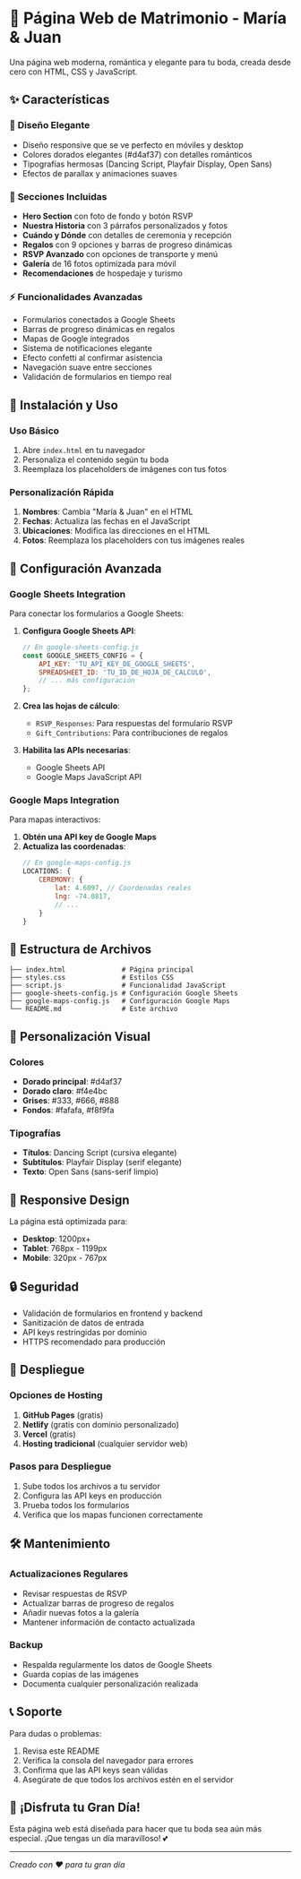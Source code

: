 # 💒 Página Web de Matrimonio - María & Juan

Una página web moderna, romántica y elegante para tu boda, creada desde cero con HTML, CSS y JavaScript.

## ✨ Características

### 🎨 **Diseño Elegante**
- Diseño responsive que se ve perfecto en móviles y desktop
- Colores dorados elegantes (#d4af37) con detalles románticos
- Tipografías hermosas (Dancing Script, Playfair Display, Open Sans)
- Efectos de parallax y animaciones suaves

### 📱 **Secciones Incluidas**
- **Hero Section** con foto de fondo y botón RSVP
- **Nuestra Historia** con 3 párrafos personalizados y fotos
- **Cuándo y Dónde** con detalles de ceremonia y recepción
- **Regalos** con 9 opciones y barras de progreso dinámicas
- **RSVP Avanzado** con opciones de transporte y menú
- **Galería** de 16 fotos optimizada para móvil
- **Recomendaciones** de hospedaje y turismo

### ⚡ **Funcionalidades Avanzadas**
- Formularios conectados a Google Sheets
- Barras de progreso dinámicas en regalos
- Mapas de Google integrados
- Sistema de notificaciones elegante
- Efecto confetti al confirmar asistencia
- Navegación suave entre secciones
- Validación de formularios en tiempo real

## 🚀 Instalación y Uso

### **Uso Básico**
1. Abre `index.html` en tu navegador
2. Personaliza el contenido según tu boda
3. Reemplaza los placeholders de imágenes con tus fotos

### **Personalización Rápida**
1. **Nombres**: Cambia "María & Juan" en el HTML
2. **Fechas**: Actualiza las fechas en el JavaScript
3. **Ubicaciones**: Modifica las direcciones en el HTML
4. **Fotos**: Reemplaza los placeholders con tus imágenes reales

## 🔧 Configuración Avanzada

### **Google Sheets Integration**
Para conectar los formularios a Google Sheets:

1. **Configura Google Sheets API**:
   ```javascript
   // En google-sheets-config.js
   const GOOGLE_SHEETS_CONFIG = {
       API_KEY: 'TU_API_KEY_DE_GOOGLE_SHEETS',
       SPREADSHEET_ID: 'TU_ID_DE_HOJA_DE_CALCULO',
       // ... más configuración
   };
   ```

2. **Crea las hojas de cálculo**:
   - `RSVP_Responses`: Para respuestas del formulario RSVP
   - `Gift_Contributions`: Para contribuciones de regalos

3. **Habilita las APIs necesarias**:
   - Google Sheets API
   - Google Maps JavaScript API

### **Google Maps Integration**
Para mapas interactivos:

1. **Obtén una API key de Google Maps**
2. **Actualiza las coordenadas**:
   ```javascript
   // En google-maps-config.js
   LOCATIONS: {
       CEREMONY: {
           lat: 4.6097, // Coordenadas reales
           lng: -74.0817,
           // ...
       }
   }
   ```

## 📁 Estructura de Archivos

```
├── index.html              # Página principal
├── styles.css              # Estilos CSS
├── script.js               # Funcionalidad JavaScript
├── google-sheets-config.js # Configuración Google Sheets
├── google-maps-config.js   # Configuración Google Maps
└── README.md               # Este archivo
```

## 🎨 Personalización Visual

### **Colores**
- **Dorado principal**: #d4af37
- **Dorado claro**: #f4e4bc
- **Grises**: #333, #666, #888
- **Fondos**: #fafafa, #f8f9fa

### **Tipografías**
- **Títulos**: Dancing Script (cursiva elegante)
- **Subtítulos**: Playfair Display (serif elegante)
- **Texto**: Open Sans (sans-serif limpio)

## 📱 Responsive Design

La página está optimizada para:
- **Desktop**: 1200px+
- **Tablet**: 768px - 1199px
- **Mobile**: 320px - 767px

## 🔒 Seguridad

- Validación de formularios en frontend y backend
- Sanitización de datos de entrada
- API keys restringidas por dominio
- HTTPS recomendado para producción

## 🚀 Despliegue

### **Opciones de Hosting**
1. **GitHub Pages** (gratis)
2. **Netlify** (gratis con dominio personalizado)
3. **Vercel** (gratis)
4. **Hosting tradicional** (cualquier servidor web)

### **Pasos para Despliegue**
1. Sube todos los archivos a tu servidor
2. Configura las API keys en producción
3. Prueba todos los formularios
4. Verifica que los mapas funcionen correctamente

## 🛠️ Mantenimiento

### **Actualizaciones Regulares**
- Revisar respuestas de RSVP
- Actualizar barras de progreso de regalos
- Añadir nuevas fotos a la galería
- Mantener información de contacto actualizada

### **Backup**
- Respalda regularmente los datos de Google Sheets
- Guarda copias de las imágenes
- Documenta cualquier personalización realizada

## 📞 Soporte

Para dudas o problemas:
1. Revisa este README
2. Verifica la consola del navegador para errores
3. Confirma que las API keys sean válidas
4. Asegúrate de que todos los archivos estén en el servidor

## 🎉 ¡Disfruta tu Gran Día!

Esta página web está diseñada para hacer que tu boda sea aún más especial. ¡Que tengas un día maravilloso! 💕

---

*Creado con ❤️ para tu gran día*
